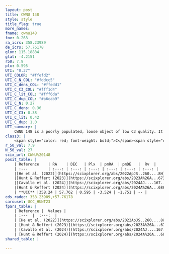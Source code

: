 ```yaml
---
layout: post
title: CWNU 148
style: style
title_flag: true
more_names: 
fname: cwnu148
fov: 0.263
ra_icrs: 358.23989
de_icrs: 57.76178
glon: 115.18884
glat: -4.2151
r50: 7.9
plx: 0.595
UTI: "0.37"
UTI_COLOR: "#ffefd2"
UTI_C_N_COL: "#fddcc5"
UTI_C_dens_COL: "#ffedd1"
UTI_C_C3_COL: "#fff1d4"
UTI_C_lit_COL: "#fff6da"
UTI_C_dup_COL: "#a6cab9"
UTI_C_N: 0.27
UTI_C_dens: 0.36
UTI_C_C3: 0.38
UTI_C_lit: 0.42
UTI_C_dup: 1.0
UTI_summary: |
    CWNU 148 is a poorly populated, loose object of low C3 quality. It was recently reported in the literature.
class3: |
    <span style="color: red; font-weight: bold;">C</span><span style="color: #FFC300; font-weight: bold;">B</span>
r_50_val: 7.9
N_50_val: 27
scix_url: CWNU%20148
posit_table: |
    | Reference    | RA    | DEC   | Plx  | pmRA  | pmDE   |  Rv  |
    | :---         | :---: | :---: | :---: | :---: | :---: | :---: |
    |[He et al. (2022)](https://scixplorer.org/abs/2022ApJS..260....8H) | 358.19 | 57.759 | 0.6 | -3.52 | -1.73 | -- |
    |[Hunt & Reffert (2023)](https://scixplorer.org/abs/2023A%26A...673A.114H) | 358.319 | 57.765 | 0.582 | -3.51 | -1.723 | -- |
    |[Cavallo et al. (2024)](https://scixplorer.org/abs/2024AJ....167...12C) | 358.257 | 57.784 | 0.592 | -- | -- | -- |
    |[Hunt & Reffert (2024)](https://scixplorer.org/abs/2024A%26A...686A..42H) | 358.319 | 57.765 | 0.582 | -3.51 | -1.723 | -- |
    | **UCC** |358.24 | 57.762 | 0.595 | -3.524 | -1.751 | -- | 
cds_radec: 358.23989,+57.76178
carousel: UCC_HUNT23
fpars_table: |
    | Reference |  Values |
    | :---  |  :---:  |
    | [He et al. (2022)](https://scixplorer.org/abs/2022ApJS..260....8H) | `AG=1.15, m-M=11.25, logAge=8.5, Z=0.04` |
    | [Hunt & Reffert (2023)](https://scixplorer.org/abs/2023A%26A...673A.114H) | `AV50=1.364, diffAV50=1.07, MOD50=11.015, logAge50=8.21` |
    | [Cavallo et al. (2024)](https://scixplorer.org/abs/2024AJ....167...12C) | `AV50=1.24, dMod50=11.26, logAge50=8.31, [Fe/H]50=0.7` |
    | [Hunt & Reffert (2024)](https://scixplorer.org/abs/2024A%26A...686A..42H) | `MassJ=96.5827` |
shared_table: |
    
---
```

